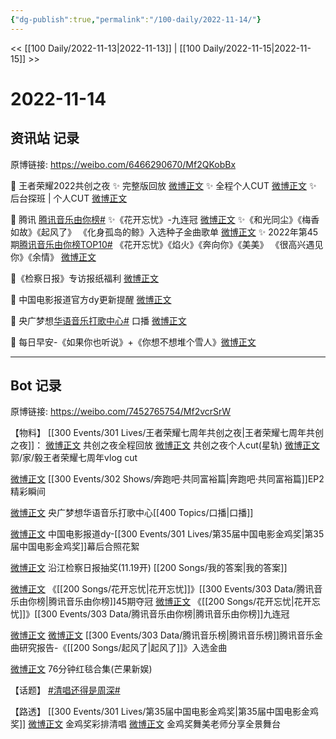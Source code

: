 ```yaml
---
{"dg-publish":true,"permalink":"/100-daily/2022-11-14/"}
---
```



<< [[100 Daily/2022-11-13\|2022-11-13]] | [[100 Daily/2022-11-15\|2022-11-15]] >>

# 2022-11-14

## 资讯站 记录

原博链接: https://weibo.com/6466290670/Mf2QKobBx

🌟 王者荣耀2022共创之夜
✨ 完整版回放 [微博正文](https://m.weibo.cn/6466290670/4835749188863278)
✨ 全程个人CUT [微博正文](https://m.weibo.cn/6466290670/4835787588503538)
✨ 后台探班 | 个人CUT [微博正文](https://m.weibo.cn/6466290670/4835642162283851)

🌟 腾讯 [腾讯音乐由你榜#](https://s.weibo.com/weibo?q=%23%E8%85%BE%E8%AE%AF%E9%9F%B3%E4%B9%90%E7%94%B1%E4%BD%A0%E6%A6%9C%23)
✨《花开忘忧》-九连冠 [微博正文](https://m.weibo.cn/6466290670/4835752515470959)
✨《和光同尘》《梅香如故》《起风了》
《化身孤岛的鲸》入选种子金曲歌单
[微博正文](https://m.weibo.cn/6466290670/4835788212667264)
✨ 2022年第45期[腾讯音乐由你榜TOP10#](https://s.weibo.com/weibo?q=%23%E8%85%BE%E8%AE%AF%E9%9F%B3%E4%B9%90%E7%94%B1%E4%BD%A0%E6%A6%9CTOP10%23)
《花开忘忧》《焰火》《奔向你》《美美》
《很高兴遇见你》《余情》
[微博正文](https://m.weibo.cn/6466290670/4835679580462994)

🌟《检察日报》专访报纸福利 [微博正文](https://m.weibo.cn/6466290670/4835682709407798)

🌟 中国电影报道官方dy更新提醒 [微博正文](https://m.weibo.cn/6466290670/4835759327282458)

🌟 央广梦想[华语音乐打歌中心#](https://s.weibo.com/weibo?q=%23%E5%8D%8E%E8%AF%AD%E9%9F%B3%E4%B9%90%E6%89%93%E6%AD%8C%E4%B8%AD%E5%BF%83%23) 口播 [微博正文](https://m.weibo.cn/6466290670/4835769212731541)

🌟 每日早安-《如果你也听说》+《你想不想堆个雪人》[微博正文](https://m.weibo.cn/6466290670/4835637481966321)

---
## Bot 记录

原博链接: https://weibo.com/7452765754/Mf2vcrSrW

【物料】
[[300 Events/301 Lives/王者荣耀七周年共创之夜\|王者荣耀七周年共创之夜]]：
[微博正文](http://weibo.com/7712820124/MeXLeenop) 共创之夜全程回放
[微博正文](https://weibo.com/6466290670/Mf0ZUzG9Q) 共创之夜个人cut(星轨)
[微博正文](https://weibo.com/6466290670/MeXdm9A8j) 郭/家/毅王者荣耀七周年vlog cut

[微博正文](http://weibo.com/5242381821/MeZi909UI) [[300 Events/302 Shows/奔跑吧·共同富裕篇\|奔跑吧·共同富裕篇]]EP2精彩瞬间

[微博正文](http://weibo.com/7186370005/Mf0jgsDrj) 央广梦想华语音乐打歌中心[[400 Topics/口播\|口播]]

[微博正文](http://weibo.com/6466290670/Mf0gkuyv0) 中国电影报道dy-[[300 Events/301 Lives/第35届中国电影金鸡奖\|第35届中国电影金鸡奖]]幕后合照花絮

[微博正文](http://weibo.com/7168618354/MeWD9jrzQ) 沿江检察日报抽奖(11.19开) [[200 Songs/我的答案\|我的答案]]

[微博正文](https://weibo.com/6733257358/MeY7jwQA5) 《[[200 Songs/花开忘忧\|花开忘忧]]》[[300 Events/303 Data/腾讯音乐由你榜\|腾讯音乐由你榜]]45期夺冠
[微博正文](https://weibo.com/6733257358/Mf00ynGuv) 《[[200 Songs/花开忘忧\|花开忘忧]]》[[300 Events/303 Data/腾讯音乐由你榜\|腾讯音乐由你榜]]九连冠

[微博正文](http://weibo.com/6573096128/Mf07fcGxs) [微博正文](https://weibo.com/6733257358/Mf06Y6DVd) [[300 Events/303 Data/腾讯音乐榜\|腾讯音乐榜]]腾讯音乐金曲研究报告-《[[200 Songs/起风了\|起风了]]》入选金曲

[微博正文](https://m.weibo.cn/1591169702/4835830645917616) 76分钟红毯合集(芒果新娱)

【话题】
[#清唱还得是周深#](https://s.weibo.com/weibo?q=%23%E6%B8%85%E5%94%B1%E8%BF%98%E5%BE%97%E6%98%AF%E5%91%A8%E6%B7%B1%23)

【路透】
[[300 Events/301 Lives/第35届中国电影金鸡奖\|第35届中国电影金鸡奖]]
[微博正文](http://weibo.com/7495641082/MeUblEFVH) 金鸡奖彩排清唱
[微博正文](http://weibo.com/3199780861/MeZKj0zgo) 金鸡奖舞美老师分享全景舞台
